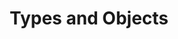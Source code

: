 ---
layout: page
title: Types and Objects
permalink: /programming/lessons/typesandobjects.html
description: "What are types?"
comments: true
signoff: true
redirect_to:
  - https://automationintesting.com/programming/lessons/typesandobjects.html
---